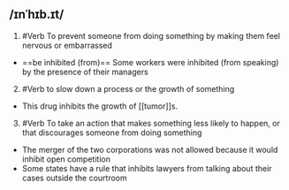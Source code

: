 ## /ɪnˈhɪb.ɪt/  
1. #Verb
To prevent someone from doing something by making them feel nervous or embarrassed

- ==be inhibited (from)==
Some workers were inhibited (from speaking) by the presence of their managers

2. #Verb
to slow down a process or the growth of something

- This drug inhibits the growth of [[tumor]]s.

3. #Verb
To take an action that makes something less likely to happen, or that discourages someone from doing something

- The merger of the two corporations was not allowed because it would inhibit open competition
- Some states have a rule that inhibits lawyers from talking about their cases  outside the courtroom